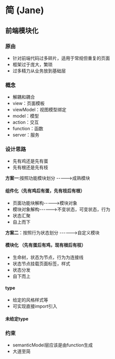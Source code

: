 # 简 (Jane)
## 前端模块化
### 原由
* 针对前端代码过多碎片，适用于常规但重复的页面
* 框架过于庞大，繁琐
* 过多精力从业务放到基础层
### 概念
* 解耦和耦合
* view：页面模板
* viewModel：视图模型绑定
* model：模型
* action：交互
* function：函数
* server：服务



### 设计思路
* 先有鸡还是先有蛋
* 先有根还是先有枝


**方案一**:按照功能模块划分  ----->成熟模块
#### 组件化（先有鸡后有蛋，先有枝后有根）
* 页面功能块解构----->模块对象
* 模块对象解构------>不变状态，可变状态，行为
* 状态汇聚
* 自上而下

**方案二**：按照行为状态划分  ------>自定义模块
#### 模块化 （先有蛋后有鸡，现有根后有枝）
* 生命树，状态为节点，行为为连接线
* 状态节点挂载页面标签，样式
* 状态分发
* 自下而上

#### type
* 给定的风格样式等
* 可实现直接import引入
#### 未给定type

### 约束
* semanticModel层应该是由function生成
* 大道至简